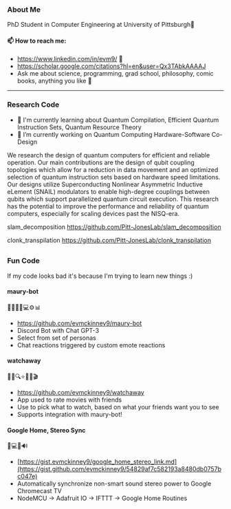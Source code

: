 ### About Me
PhD Student in Computer Engineering at University of Pittsburgh🧙

#### 📫 How to reach me:
- https://www.linkedin.com/in/evm9/ 👋
- https://scholar.google.com/citations?hl=en&user=Qx3TAbkAAAAJ
- Ask me about science, programming, grad school, philosophy, comic books, anything you like 💬

<hr>

### Research Code
- 📖 I'm currently learning about Quantum Compilation, Efficient Quantum Instruction Sets, Quantum Resource Theory
- 🔭 I’m currently working on Quantum Computing Hardware-Software Co-Design

We research the design of quantum computers for efficient and reliable operation. Our main contributions are the design of qubit coupling topologies which allow for a reduction in data movement and an optimized selection of quantum instruction sets based on hardware speed limitations. Our designs utilize Superconducting Nonlinear Asymmetric Inductive eLement (SNAIL) modulators to enable high-degree couplings between qubits which support parallelized quantum circuit execution. This research has the potential to improve the performance and reliability of quantum computers, especially for scaling devices past the NISQ-era.

slam_decomposition
https://github.com/Pitt-JonesLab/slam_decomposition


clonk_transpilation
https://github.com/Pitt-JonesLab/clonk_transpilation

##

### Fun Code
If my code looks bad it's because I'm trying to learn new things :)

#### maury-bot
🚣🌊🌀🤖💻⚙️📊
- https://github.com/evmckinney9/maury-bot
- Discord Bot with Chat GPT-3
- Select from set of personas
- Chat reactions triggered by custom emote reactions

#### watchaway
🎥📲🔍⭐️📜👀🎬
- https://github.com/evmckinney9/watchaway
- App used to rate movies with friends
- Use to pick what to watch, based on what your friends want you to see
- Supports integration with maury-bot!

#### Google Home, Stereo Sync
🤖💻📡🔊
- [https://gist.evmckinney9/google_home_stereo_link.md](https://gist.github.com/evmckinney9/54829af7c582193a8480db0757bc047e)
- Automatically synchronize non-smart sound stereo power to Google Chromecast TV
- NodeMCU -> Adafruit IO -> IFTTT -> Google Home Routines

